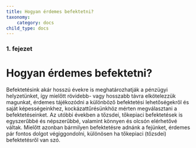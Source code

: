 ```yaml
---
title: Hogyan érdemes befektetni? 
taxonomy:
    category: docs
child_type: docs
---
```


### 1. fejezet

# Hogyan érdemes befektetni? 

Befektetésink akár hosszú évekre is meghatározhatják a pénzügyi helyzetünket, így mielőtt rövidebb- vagy hosszabb távra elkötelezzük magunkat, érdemes tájékozódni a különböző befektetési lehetőségekről és saját képességeinkhez, kockázattűrésünkhöz mérten megválasztani a befektetéseinket. Az utóbbi években a tőzsdei, tőkepiaci befektetések is egyszerűbbé és népszerűbbé, valamint könnyen és olcsón elérhetővé váltak. Mielőtt azonban bármilyen befektetésre adnánk a fejünket, érdemes pár fontos dolgot végiggondolni, különösen ha tőkepiaci (tőzsdei) befektetésről van szó.
